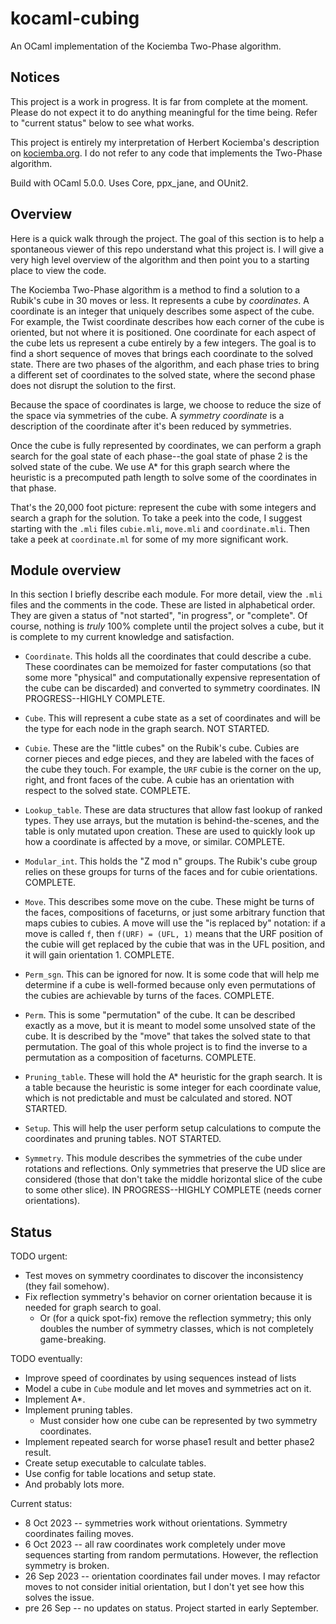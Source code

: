 # kocaml-cubing
An OCaml implementation of the Kociemba Two-Phase algorithm.

## Notices

This project is a work in progress. It is far from complete at the moment. Please do not expect it to do anything meaningful for the time being. Refer to "current status" below to see what works.

This project is entirely my interpretation of Herbert Kociemba's description on [kociemba.org](http://kociemba.org/cube.htm). I do not refer to any code that implements the Two-Phase algorithm.

Build with OCaml 5.0.0. Uses Core, ppx_jane, and OUnit2.

## Overview

Here is a quick walk through the project. The goal of this section is to help a spontaneous viewer of this repo understand what this project is. I will give a very high level overview of the algorithm and then point you to a starting place to view the code.

The Kociemba Two-Phase algorithm is a method to find a solution to a Rubik's cube in 30 moves or less. It represents a cube by *coordinates*. A coordinate is an integer that uniquely describes some aspect of the cube. For example, the Twist coordinate describes how each corner of the cube is oriented, but not where it is positioned. One coordinate for each aspect of the cube lets us represent a cube entirely by a few integers. The goal is to find a short sequence of moves that brings each coordinate to the solved state. There are two phases of the algorithm, and each phase tries to bring a different set of coordinates to the solved state, where the second phase does not disrupt the solution to the first.

Because the space of coordinates is large, we choose to reduce the size of the space via symmetries of the cube. A *symmetry coordinate* is a description of the coordinate after it's been reduced by symmetries.

Once the cube is fully represented by coordinates, we can perform a graph search for the goal state of each phase--the goal state of phase 2 is the solved state of the cube. We use A* for this graph search where the heuristic is a precomputed path length to solve some of the coordinates in that phase.

That's the 20,000 foot picture: represent the cube with some integers and search a graph for the solution. To take a peek into the code, I suggest starting with the `.mli` files `cubie.mli`, `move.mli` and `coordinate.mli`. Then take a peek at `coordinate.ml` for some of my more significant work.

## Module overview

In this section I briefly describe each module. For more detail, view the `.mli` files and the comments in the code. These are listed in alphabetical order. They are given a status of "not started", "in progress", or "complete". Of course, nothing is *truly* 100% complete until the project solves a cube, but it is complete to my current knowledge and satisfaction.

* `Coordinate`. This holds all the coordinates that could describe a cube. These coordinates can be memoized for faster computations (so that some more "physical" and computationally expensive representation of the cube can be discarded) and converted to symmetry coordinates. IN PROGRESS--HIGHLY COMPLETE.

* `Cube`. This will represent a cube state as a set of coordinates and will be the type for each node in the graph search. NOT STARTED.

* `Cubie`. These are the "little cubes" on the Rubik's cube. Cubies are corner pieces and edge pieces, and they are labeled with the faces of the cube they touch. For example, the `URF` cubie is the corner on the up, right, and front faces of the cube. A cubie has an orientation with respect to the solved state. COMPLETE.

* `Lookup_table`. These are data structures that allow fast lookup of ranked types. They use arrays, but the mutation is behind-the-scenes, and the table is only mutated upon creation. These are used to quickly look up how a coordinate is affected by a move, or similar. COMPLETE.

* `Modular_int`. This holds the "Z mod n" groups. The Rubik's cube group relies on these groups for turns of the faces and for cubie orientations. COMPLETE.

* `Move`. This describes some move on the cube. These might be turns of the faces, compositions of faceturns, or just some arbitrary function that maps cubies to cubies. A move will use the "is replaced by" notation: if a move is called `f`, then `f(URF) = (UFL, 1)` means that the URF position of the cubie will get replaced by the cubie that was in the UFL position, and it will gain orientation 1. COMPLETE.

* `Perm_sgn`. This can be ignored for now. It is some code that will help me determine if a cube is well-formed because only even permutations of the cubies are achievable by turns of the faces. COMPLETE.

* `Perm`. This is some "permutation" of the cube. It can be described exactly as a move, but it is meant to model some unsolved state of the cube. It is described by the "move" that takes the solved state to that permutation. The goal of this whole project is to find the inverse to a permutation as a composition of faceturns. COMPLETE.

* `Pruning_table`. These will hold the A* heuristic for the graph search. It is a table because the heuristic is some integer for each coordinate value, which is not predictable and must be calculated and stored. NOT STARTED.

* `Setup`. This will help the user perform setup calculations to compute the coordinates and pruning tables. NOT STARTED.

* `Symmetry`. This module describes the symmetries of the cube under rotations and reflections. Only symmetries that preserve the UD slice are considered (those that don't take the middle horizontal slice of the cube to some other slice). IN PROGRESS--HIGHLY COMPLETE (needs corner orientations).

## Status

TODO urgent:
* Test moves on symmetry coordinates to discover the inconsistency (they fail somehow).
* Fix reflection symmetry's behavior on corner orientation because it is needed for graph search to goal.
  * Or (for a quick spot-fix) remove the reflection symmetry; this only doubles the number of symmetry classes, which is not completely game-breaking.

TODO eventually:
* Improve speed of coordinates by using sequences instead of lists
* Model a cube in `Cube` module and let moves and symmetries act on it.
* Implement A*.
* Implement pruning tables.
  * Must consider how one cube can be represented by two symmetry coordinates.
* Implement repeated search for worse phase1 result and better phase2 result.
* Create setup executable to calculate tables.
* Use config for table locations and setup state.
* And probably lots more.

Current status:
* 8 Oct 2023 -- symmetries work without orientations. Symmetry coordinates failing moves.
* 6 Oct 2023 -- all raw coordinates work completely under move sequences starting from random permutations. However, the reflection symmetry is broken.
* 26 Sep 2023 -- orientation coordinates fail under moves. I may refactor moves to not consider initial orientation, but I don't yet see how this solves the issue.
* pre 26 Sep -- no updates on status. Project started in early September.